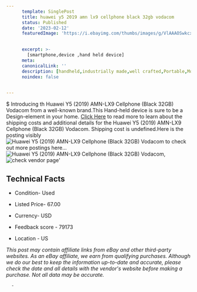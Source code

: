 ```yaml
---
      template: SinglePost
      title: huawei y5 2019 amn lx9 cellphone black 32gb vodacom
      status: Published
      date: '2023-02-12'
      featuredImage: 'https://i.ebayimg.com/thumbs/images/g/VlAAAOSwkcxj5Vrh/s-l225.jpg'
       

      excerpt: >-
        [smartphone,device ,hand held device]
      meta:
      canonicalLink: ''
      description: [handheld,industrially made,well crafted,Portable,Mobile,Compact,Convenient,Lightweight,Maneuverable,Man-portable,Miniature,Carriable,Hand-held,Light,Holdable,Transportable,Mobile device,Pocket-sized,On-the-go,Wireless,Cordless,Compact size,Convenient size, smartphone,device ,hand held device]
      noindex: false
      

---
```

$
      Introducing th Huawei Y5 (2019) AMN-LX9 Cellphone (Black 32GB) Vodacom from a well-known brand.This Hand-held device  is sure to be a Design-element in your home. [Click Here](https://www.ebay.com/itm/165931239529?hash=item26a245c869%3Ag%3AVlAAAOSwkcxj5Vrh&amdata=enc%3AAQAHAAAA0BcqyV5h7gcoSZfMLcMj0TXEFE7XRK2%2BGtjah5rKhJhDUy0owplMyKkqi9O3AbBWH6irW%2FTpSc4ydcB%2FXU3ErwxbIurCfmWRpjsvhQMPT7vnf54FUGPpg%2Fa32chMl%2FBKVICQd7nQqPic5ElRBid6n39HiuMOn4%2BynKuMSKefJuf37G%2BuFQglu80n%2B4JUvE10T48I2nj05qa58wTpigE4YV%2F2L9ztB6pIxlC4FJ72Fk2aatFE6xvBx8dfLWliWumd2YSE2Ql286rdSEk9AskAahw%3D&mkevt=1&mkcid=1&mkrid=711-53200-19255-0&campid=%253CePNCampaignId%253E&customid=%253CreferenceId%253E&toolid=10049) to read more to learn about the shipping costs and additional details for the Huawei Y5 (2019) AMN-LX9 Cellphone (Black 32GB) Vodacom. Shipping cost is undefined.Here is the posting visibly ![Huawei Y5 (2019) AMN-LX9 Cellphone (Black 32GB) Vodacom](https://i.ebayimg.com/thumbs/images/g/VlAAAOSwkcxj5Vrh/s-l225.jpg) to check out more postings here... ![Huawei Y5 (2019) AMN-LX9 Cellphone (Black 32GB) Vodacom](https://i.ebayimg.com/images/g/VlAAAOSwkcxj5Vrh/s-l1600.jpg), ![check vendor page](https://origin-galleryplus.ebayimg.com/ws/web/165931239529_2_0_1/225x225.jpg)'

      

 ## Technical Facts 



     
      

 - Condition- Used 


      

 - Listed Price- 67.00 


      

 - Currency- USD 


      

 - Feedback score - 79173 


      

 - Location - US 


      
      

 *_This post may contain affiliate links from eBay and other third-party websites. As an eBay affiliate, we earn from qualifying purchases. Although we do our best to keep the information up-to-date and accurate, please check the date and all details with the vendor's website before making a purchase. Not all data may be accurate._*




      -
